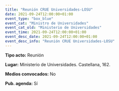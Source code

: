 ```yaml
---
title: "Reunión CRUE Universidades-LOSU"
date: 2021-09-24T12:00:00+01:00
event_type: "box_blue" 
event_cat: "Ministro de Universidades"
event_cat_old: "Ministerio de Universidades"
event_time: 2021-09-24T12:00:00+01:00
event_desc_date: 2021-09-24T12:00:00+01:00
event_desc_info: "Reunión CRUE Universidades-LOSU"
---
```

<p class="card-light list_schedule_description"><b>Tipo acto:</b> Reunión
</p>
<p class="card-light list_schedule_description"><b>Lugar:</b> Ministerio de Universidades. Castellana, 162.
</p>
<p class="card-light list_schedule_description"><b>Medios convocados:</b> No
</p>
<p class="card-light list_schedule_description"><b>Pub. agenda:</b> Sí
</p>